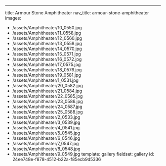 ---
title: Armour Stone Amphitheater
nav_title: armour-stone-amphitheater
images:
  - /assets/Amphitheater/10_0550.jpg
  - /assets/Amphitheater/11_0558.jpg
  - /assets/Amphitheater/12_0560.jpg
  - /assets/Amphitheater/13_0559.jpg
  - /assets/Amphitheater/14_0570.jpg
  - /assets/Amphitheater/15_0571.jpg
  - /assets/Amphitheater/16_0572.jpg
  - /assets/Amphitheater/17_0575.jpg
  - /assets/Amphitheater/18_0576.jpg
  - /assets/Amphitheater/19_0581.jpg
  - /assets/Amphitheater/1_0531.jpg
  - /assets/Amphitheater/20_0582.jpg
  - /assets/Amphitheater/21_0584.jpg
  - /assets/Amphitheater/22_0585.jpg
  - /assets/Amphitheater/23_0586.jpg
  - /assets/Amphitheater/24_0587.jpg
  - /assets/Amphitheater/25_0588.jpg
  - /assets/Amphitheater/2_0533.jpg
  - /assets/Amphitheater/3_0539.jpg
  - /assets/Amphitheater/4_0541.jpg
  - /assets/Amphitheater/5_0545.jpg
  - /assets/Amphitheater/6_0546.jpg
  - /assets/Amphitheater/7_0547.jpg
  - /assets/Amphitheater/8_0548.jpg
  - /assets/Amphitheater/9_0549.jpg
template: gallery
fieldset: gallery
id: 24ee748e-f878-4512-b22a-f85ecb9d5336
